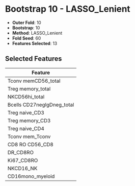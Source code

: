 # Bootstrap 10 - LASSO_Lenient

- **Outer Fold**: 10
- **Bootstrap**: 10
- **Method**: LASSO_Lenient
- **Fold Seed**: 60
- **Features Selected**: 13

## Selected Features

| Feature |
|---------|
| Tconv memCD56_total |
| Treg memory_total |
| NKCD56hi_total |
| Bcells CD27negIgDneg_total |
| Treg naive_CD3 |
| Treg memory_CD3 |
| Treg naive_CD4 |
| Tconv mem_Tconv |
| CD8 RO CD56_CD8 |
| DR_CD8RO |
| Ki67_CD8RO |
| NKCD16_NK |
| CD16mono_myeloid |
